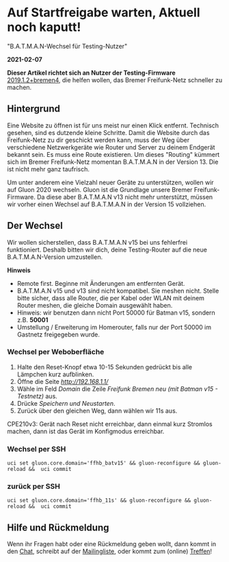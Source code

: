 # Auf Startfreigabe warten, Aktuell noch kaputt!

"B.A.T.M.A.N-Wechsel für Testing-Nutzer"

**2021-02-07** 

__Dieser Artikel richtet sich an Nutzer der Testing-Firmware__  [2019.1.2+bremen4](https://wiki.bremen.freifunk.net/Firmware/Changelog#2019-1-2-bremen4), die helfen wollen, das Bremer Freifunk-Netz schneller zu machen.

## Hintergrund
Eine Website zu öffnen ist für uns meist nur einen Klick entfernt. Technisch gesehen, sind es dutzende kleine Schritte. Damit die Website durch das Freifunk-Netz zu dir geschickt werden kann, muss der Weg über verschiedene Netzwerkgeräte wie Router und Server zu deinem Endgerät bekannt sein. Es muss eine Route existieren. Um dieses "Routing" kümmert sich im Bremer Freifunk-Netz momentan B.A.T.M.A.N in der Version 13. Die ist nicht mehr ganz taufrisch.

Um unter anderem eine Vielzahl neuer Geräte zu unterstützen, wollen wir auf Gluon 2020 wechseln. Gluon ist die Grundlage unsere Bremer Freifunk-Firmware.
Da diese aber B.A.T.M.A.N v13 nicht mehr unterstützt, müssen wir vorher einen Wechsel auf B.A.T.M.A.N in der Version 15 vollziehen.

## Der Wechsel
Wir wollen sicherstellen, dass B.A.T.M.A.N v15 bei uns fehlerfrei funktioniert. Deshalb bitten wir dich, deine Testing-Router auf die neue B.A.T.M.A.N-Version umzustellen.

__Hinweis__
- Remote first.
Beginne mit Änderungen am entfernten Gerät.
- B.A.T.M.A.N v15 und v13 sind nicht kompatibel. Sie meshen nicht. Stelle bitte sicher, dass alle Router, die per Kabel oder WLAN mit deinem Router meshen, die gleiche Domain ausgewählt haben.
- Hinweis: wir benutzen dann nicht Port 50000 für Batman v15, sondern z.B. **50001**
- Umstellung / Erweiterung im Homerouter, falls nur der Port 50000 im Gastnetz freigegeben wurde.

### Wechsel per Weboberfläche

1. Halte den Reset-Knopf etwa 10-15 Sekunden gedrückt bis alle Lämpchen kurz aufblinken.
2. Öffne die Seite _http://192.168.1.1/_
3. Wähle im Feld _Domain_ die Zeile _Freifunk Bremen neu (mit Batman v15 - Testnetz)_ aus.
4. Drücke _Speichern und Neustarten_.
5. Zurück über den gleichen Weg, dann wählen wir 11s aus.

CPE210v3: Gerät nach Reset nicht erreichbar, dann einmal kurz Stromlos machen, dann ist das Gerät im Konfigmodus erreichbar.

### Wechsel per SSH
    uci set gluon.core.domain='ffhb_batv15' && gluon-reconfigure && gluon-reload &&  uci commit

### zurück per SSH
    uci set gluon.core.domain='ffhb_11s' && gluon-reconfigure && gluon-reload &&  uci commit
    
## Hilfe und Rückmeldung
Wenn ihr Fragen habt oder eine Rückmeldung geben wollt, dann kommt in den [Chat](https://webirc.hackint.org/#ircs://irc.hackint.org/#ffhb?nick=Gast_?),
schreibt auf der [Mailingliste](https://lists.bremen.freifunk.net/mailman/listinfo/ff-bremen/),
oder kommt zum (online) [Treffen](/kontakt.html#treffen)!

